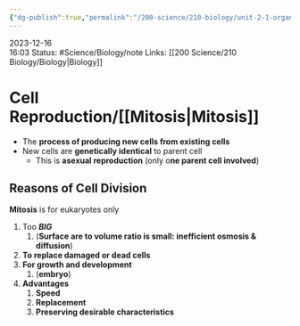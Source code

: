 ```yaml
---
{"dg-publish":true,"permalink":"/200-science/210-biology/unit-2-1-organisms-growth-and-cell-differentiation/2-1-1-the-cell-cycle/","updated":"2023-12-19T08:28:40.003-06:00"}
---
```


2023-12-16  
16:03
Status: #Science/Biology/note 
Links: [[200 Science/210 Biology/Biology\|Biology]]
# Cell Reproduction/[[Mitosis\|Mitosis]]
- The **process of producing new cells from existing cells**
- New cells are **genetically identical** to parent cell
	- This is **asexual reproduction** (only o**ne parent cell involved**)
## Reasons of Cell Division
**Mitosis** is for eukaryotes only
1. Too ***BIG***
	1. (**Surface are to volume ratio is small: inefficient osmosis & diffusion**)
2. **To replace damaged or dead cells**
3. **For growth and development**
	1. (**embryo**)
4. **Advantages**
	1. **Speed**
	2. **Replacement**
	3. **Preserving desirable characteristics**